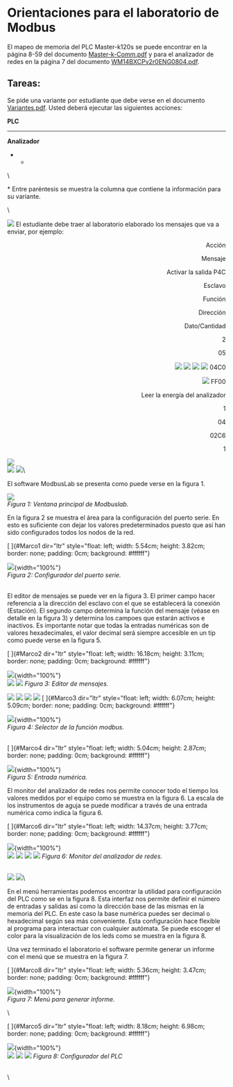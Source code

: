 Orientaciones para el laboratorio de Modbus 
===========================================

El mapeo de memoria del PLC Master-k120s se puede encontrar en la página
8-59 del documento
[Master-k-Comm.pdf](http://univirt.em.reduc.edu.cu/mod/resource/view.php?id=690)
y para el analizador de redes en la página 7 del documento
[WM14BXCPv2r0ENG0804.pdf](http://univirt.em.reduc.edu.cu/mod/resource/view.php?id=691).

Tareas: 
-------

Se pide una variante por estudiante que debe verse en el documento
[Variantes.pdf](http://univirt.em.reduc.edu.cu/mod/resource/view.php?id=692).
Usted deberá ejecutar las siguientes acciones:

**PLC**

-   -   -   -   -   -   -   

**Analizador**

-   -   

\

\* Entre paréntesis se muestra la columna que contiene la información
para su variante.

\

![](Orientaciones_para_el_laboratorio_html_6bd9e23fbd7fba31.gif) El
estudiante debe traer al laboratorio elaborado los mensajes que va a
enviar, por ejemplo:

<div align="right">

Acción

Mensaje

Activar la salida P4C

Esclavo

Función

Dirección

Dato/Cantidad

2

05

![](Orientaciones_para_el_laboratorio_html_ce21b96b0a33de96.gif)
![](Orientaciones_para_el_laboratorio_html_b5bb3f65dc684dbb.gif)
![](Orientaciones_para_el_laboratorio_html_6e940c1d15b06656.gif)
![](Orientaciones_para_el_laboratorio_html_f609de33f8ba1d56.gif) 04C0

![](Orientaciones_para_el_laboratorio_html_3f6bb5ef55ade789.gif) FF00

Leer la energía del analizador

1

04

02C6

1

</div>

![](Orientaciones_para_el_laboratorio_html_5374345953771fa1.gif)\
![](Orientaciones_para_el_laboratorio_html_88c38101278ccd41.gif)
![](Orientaciones_para_el_laboratorio_html_c6cd4e2f4dd89535.gif)\



El software ModbusLab se presenta como puede verse en la figura 1.

![](Orientaciones_para_el_laboratorio_html_a3c36e142383942f.png)\
*Figura 1: Ventana principal de Modbuslab.*


En la figura 2 se muestra el área para la configuración del puerto
serie. En esto es suficiente con dejar los valores predeterminados
puesto que así han sido configurados todos los nodos de la red.

[ ]{#Marco1 dir="ltr"
style="float: left; width: 5.54cm; height: 3.82cm; border: none; padding: 0cm; background: #ffffff"}

![](Orientaciones_para_el_laboratorio_html_c62b4826ed44c77b.png){width="100%"}\
*Figura 2: Configurador del puerto serie.*

\
El editor de mensajes se puede ver en la figura 3. El primer campo hacer
referencia a la dirección del esclavo con el que se establecerá la
conexión (Estación). El segundo campo determina la función del mensaje
(véase en detalle en la figura 3) y determina los campoes que estarán
activos e inactivos. Es importante notar que todas la entradas numéricas
son de valores hexadecimales, el valor decimal será siempre accesible en
un tip como puede verse en la figura 5.

[ ]{#Marco2 dir="ltr"
style="float: left; width: 16.18cm; height: 3.11cm; border: none; padding: 0cm; background: #ffffff"}

![](Orientaciones_para_el_laboratorio_html_ec145c343e62aaf5.png){width="100%"}\
![](Orientaciones_para_el_laboratorio_html_8f734337a1fa50e9.gif)
![](Orientaciones_para_el_laboratorio_html_c98016e6399cd823.gif) *Figura
3: Editor de mensajes.*

![](Orientaciones_para_el_laboratorio_html_489c99d7597aa168.gif)
![](Orientaciones_para_el_laboratorio_html_39c9dbc14414711a.gif)
![](Orientaciones_para_el_laboratorio_html_de9d50cb7cc3a811.gif)
![](Orientaciones_para_el_laboratorio_html_63c2ae7e09b05987.gif) [
]{#Marco3 dir="ltr"
style="float: left; width: 6.07cm; height: 5.09cm; border: none; padding: 0cm; background: #ffffff"}

![](Orientaciones_para_el_laboratorio_html_80eb937eeb844580.png){width="100%"}\
*Figura 4: Selector de la función modbus.*

\
[ ]{#Marco4 dir="ltr"
style="float: left; width: 5.04cm; height: 2.87cm; border: none; padding: 0cm; background: #ffffff"}

![](Orientaciones_para_el_laboratorio_html_df9e71cd759a2202.png){width="100%"}\
*Figura 5: Entrada numérica.*

El monitor del analizador de redes nos permite conocer todo el tiempo
los valores medidos por el equipo como se muestra en la figura 6. La
escala de los instrumentos de aguja se puede modificar a través de una
entrada numérica como indica la figura 6.

[ ]{#Marco6 dir="ltr"
style="float: left; width: 14.37cm; height: 3.77cm; border: none; padding: 0cm; background: #ffffff"}

![](Orientaciones_para_el_laboratorio_html_85c7876e0ada5899.png){width="100%"}\
![](Orientaciones_para_el_laboratorio_html_94003d29ac9cc80f.gif)
![](Orientaciones_para_el_laboratorio_html_27c66f567b34645e.gif)
![](Orientaciones_para_el_laboratorio_html_c105441136e6f938.gif)
![](Orientaciones_para_el_laboratorio_html_659c137372fad3bf.gif) *Figura
6: Monitor del analizador de redes.*

\
![](Orientaciones_para_el_laboratorio_html_42d46b23f69ffded.gif)
![](Orientaciones_para_el_laboratorio_html_cb4c599fca6d62d8.gif)\

En el menú herramientas podemos encontrar la utilidad para configuración
del PLC como se en la figura 8. Esta interfaz nos permite definir el
número de entradas y salidas así como la dirección base de las mismas en
la memoria del PLC. En este caso la base numérica puedes ser decimal o
hexadecimal según sea más conveniente. Esta configuración hace flexible
al programa para interactuar con cualquier autómata. Se puede escoger el
color para la visualización de los leds como se muestra en la figura 8.

Una vez terminado el laboratorio el software permite generar un informe
con el menú que se muestra en la figura 7.

[ ]{#Marco8 dir="ltr"
style="float: left; width: 5.36cm; height: 3.47cm; border: none; padding: 0cm; background: #ffffff"}

![](Orientaciones_para_el_laboratorio_html_854912dafacce3ba.png){width="100%"}\
*Figura 7: Menú para generar informe.*

\

[ ]{#Marco5 dir="ltr"
style="float: left; width: 8.18cm; height: 6.98cm; border: none; padding: 0cm; background: #ffffff"}

![](Orientaciones_para_el_laboratorio_html_9d68952e0b7948d1.png){width="100%"}\
![](Orientaciones_para_el_laboratorio_html_771611079e88ba38.gif)
![](Orientaciones_para_el_laboratorio_html_1adb9d396ade56c1.gif)
![](Orientaciones_para_el_laboratorio_html_32fd1ce45ee49959.gif) *Figura
8: Configurador del PLC*

\
\

